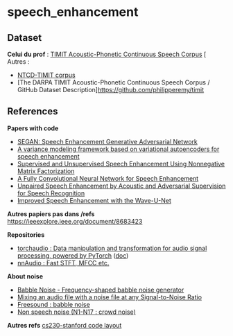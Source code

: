 # speech_enhancement

## Dataset


**Celui du prof** : [TIMIT Acoustic-Phonetic Continuous Speech Corpus](https://catalog.ldc.upenn.edu/LDC93S1)
[
Autres :
- [NTCD-TIMIT corpus](https://zenodo.org/record/1172064)
- [The DARPA TIMIT Acoustic-Phonetic Continuous Speech Corpus / GitHub Dataset Description]https://github.com/philipperemy/timit

## References

**Papers with code**
- [SEGAN: Speech Enhancement Generative Adversarial Network](https://paperswithcode.com/paper/segan-speech-enhancement-generative)
- [A variance modeling framework based on variational autoencoders for speech enhancement](https://paperswithcode.com/paper/a-variance-modeling-framework-based-on)
- [Supervised and Unsupervised Speech Enhancement Using Nonnegative Matrix Factorization](https://paperswithcode.com/paper/supervised-and-unsupervised-speech)
- [A Fully Convolutional Neural Network for Speech Enhancement](https://paperswithcode.com/paper/a-fully-convolutional-neural-network-for)
- [Unpaired Speech Enhancement by Acoustic and Adversarial Supervision for Speech Recognition](https://paperswithcode.com/paper/unpaired-speech-enhancement-by-acoustic-and)
- [Improved Speech Enhancement with the Wave-U-Net](https://paperswithcode.com/paper/improved-speech-enhancement-with-the-wave-u)

**Autres papiers pas dans /refs**
https://ieeexplore.ieee.org/document/8683423

**Repositories**
- [torchaudio : Data manipulation and transformation for audio signal processing, powered by PyTorch](https://github.com/pytorch/audio) ([doc](https://pytorch.org/audio/))
- [nnAudio : Fast STFT, MFCC etc.](https://github.com/KinWaiCheuk/nnAudio)

**About noise**
- [Babble Noise - Frequency-shaped babble noise generator](https://mynoise.net/NoiseMachines/babbleNoiseGenerator.php)
- [Mixing an audio file with a noise file at any Signal-to-Noise Ratio](https://github.com/Sato-Kunihiko/audio-SNR)
- [Freesound : babble noise](https://freesound.org/search/?q=babble)
- [Non speech noise (N1-N17 : crowd noise)](http://web.cse.ohio-state.edu/pnl/corpus/HuNonspeech/HuCorpus.html)

**Autres refs**
[cs230-stanford code layout](https://cs230-stanford.github.io/pytorch-getting-started.html#code-layout)
